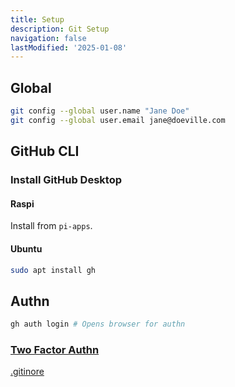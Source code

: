 ```yaml
---
title: Setup
description: Git Setup
navigation: false
lastModified: '2025-01-08'
---
```


## Global

```bash
git config --global user.name "Jane Doe"
git config --global user.email jane@doeville.com
```

## GitHub CLI

### Install GitHub Desktop

#### Raspi

Install from `pi-apps`.

#### Ubuntu

```bash
sudo apt install gh
```

## Authn

```bash
gh auth login # Opens browser for authn
```

### [Two Factor Authn](../../oses/linux/new-dev-env#two-factor-authn)

<div class="ab-buttons">
    <div class="item-00 box1"><a href="../git/gitignore/">.gitinore</a></div>
</div>
